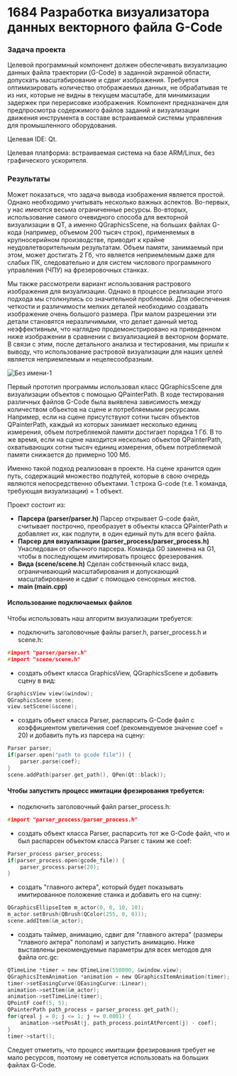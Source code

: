 # 1684 Разработка визуализатора данных векторного файла G-Code
### Задача проекта
Целевой программный компонент должен обеспечивать визуализацию данных файла траектории (G-Code) в заданной экранной области, допускать масштабирование и сдвиг изображения.
Требуется оптимизировать количество отображаемых данных, не обрабатывая те из них, которые не видны в текущем масштабе, для минимизации задержек при перерисовке изображения.
Компонент предназначен для предпросмотра содержимого файлов заданий и визуализации движения инструмента в составе встраиваемой системы управления для промышленного оборудования.

Целевая IDE: Qt.

Целевая платформа: встраиваемая система на базе ARM/Linux, без графического ускорителя.

### Результаты
Может показаться, что задача вывода изображения является простой. Однако необходимо учитывать несколько важных аспектов. Во-первых, у нас имеются весьма ограниченные ресурсы. Во-вторых, использование самого очевидного способа для векторной визуализации в QT, а именно QGraphicsScene, на больших файлах G-кода (например, объемом 200 тысяч строк), применяемых в крупносерийном производстве, приводит к крайне неудовлетворительным результатам. Объем памяти, занимаемый при этом, может достигать 2 Гб, что является неприемлемым даже для слабых ПК, следовательно и для систем числового программного управления (ЧПУ) на фрезеровочных станках.

Мы также рассмотрели вариант использования растрового изображения для визуализации. Однако в процессе реализации этого подхода мы столкнулись со значительной проблемой. Для обеспечения четкости и различимости мелких деталей необходимо создавать изображение очень большого размера. При малом разрешении эти детали становятся неразличимыми, что делает данный метод неэффективным, что наглядно продемонстрировано на приведенном ниже изображении в сравнении с визуализацией в векторном формате. В связи с этим, после детального анализа и тестирования, мы пришли к выводу, что использование растровой визуализации для наших целей является неприемлемым и нецелесообразным.

![Без имени-1](https://github.com/Lozgacheva/1684_gcode_visualizer/assets/103130716/0c8fc889-1ada-483d-a698-eee46ff57b40)

Первый прототип программы использовал класс QGraphicsScene для визуализации объектов с помощью QPainterPath. В ходе тестирования различных файлов G-Code была выявлена зависимость между количеством объектов на сцене и потребляемыми ресурсами. Например, если на сцене присутствуют сотни тысяч объектов QPainterPath, каждый из которых занимает несколько единиц измерения, объем потребляемой памяти достигает порядка 1 Гб. В то же время, если на сцене находится несколько объектов QPainterPath, охватывающих сотни тысяч единиц измерения, объем потребляемой памяти снижается до примерно 100 Мб.

Именно такой подход реализован в проекте. На сцене хранится один путь, содержащий множество подпутей, которые в свою очередь являются непосредственно объектами. 1 строка G-code (т.е. 1 команда, требующая визуализации) = 1 объект.

Проект состоит из:
- **Парсера (parser/parser.h)**
Парсер открывает G-code файл, считывает построчно, преобразует в объекты класса QPainterPath и добавляет их, как подпути, в один единый путь для всего файла.
- **Парсер для визуализации (parser_process/parser_process.h)** Унаследован от обычного парсера. Команда G0 заменена на G1, чтобы в последующем имитировать процесс фрезерования.
- **Вида (scene/scene.h)**
Сделан собственный класс вида, ограничивающий масштабирования и допускающий масштабирование и сдвиг с помощью сенсорных жестов.
- **main (main.cpp)**


#### Использование подключаемых файлов

Чтобы использовать наш алгоритм визуализации требуется:
- подключить заголовочные файлы parser.h, parser_process.h и scene.h:
```c
#import "parser/parser.h"
#import "scene/scene.h"
```
- создать объект класса GraphicsView, QGraphicsScene и добавить сцену в вид:
```c
GraphicsView view(&window);
QGraphicsScene scene;
view.setScene(&scene);
```
- создать объект класса Parser, распарсить G-Code файл с коэффициентом увеличения coef (рекомендуемое значение coef = 20) и добавить путь из парсера на сцену:
```c
Parser parser;
if(parser.open("path to gcode file")) {
    parser.parse(coef);
}
scene.addPath(parser.get_path(), QPen(Qt::black));
```

#### Чтобы запустить процесс имитации фрезирования требуется:
- подключить заголовочный файл parser_process.h:
```c
#import "parser_process/parser_process.h"
```
- создать объект класса Parser, распарсить тот же G-Code файл, что и был распарсен объектом класса Parser с таким же coef:
```c
Parser_process parser_process;
if(parser_process.open(gcode_file)) {
    parser_process.parse(20);
}
```
- создать "главного актера", который будет показывать имитированное положение станка и добавить его на сцену:
```c
QGraphicsEllipseItem m_actor(0, 0, 10, 10);
m_actor.setBrush(QBrush(QColor(255, 0, 0)));
scene.addItem(&m_actor);
```
- создать таймер, анимацию, сдвиг для "главного актера" (размеры "главного актера" пополам) и запустить анимацию. Ниже выставлены рекомендуемые параметры для всех методов для файла orc.gc:
```c
QTimeLine *timer = new QTimeLine(550000, &window.view);
QGraphicsItemAnimation *animation = new QGraphicsItemAnimation(timer);
timer->setEasingCurve(QEasingCurve::Linear);
animation->setItem(&m_actor);
animation->setTimeLine(timer);
QPointF coef(5, 5);
QPainterPath path_process = parser_process.get_path();
for(qreal j = 0; j <= 1; j += 0.0001) {
    animation->setPosAt(j, path_process.pointAtPercent(j) - coef);
}
timer->start();
```

Следует отметить, что процесс имитации фрезирования требует не мало ресурсов, поэтому не советуется использовать на больших файлах G-Code.
